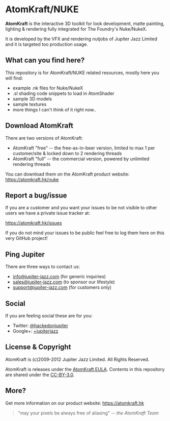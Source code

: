 AtomKraft/NUKE
==============

**AtomKraft** is the interactive 3D toolkit for look development, matte painting, lighting & rendering fully integrated for The Foundry's Nuke/NukeX.

It is developed by the VFX and rendering nutjobs of Jupiter Jazz Limited and it is targeted too production usage.

What can you find here?
-----------------------

This repository is for AtomKraft/NUKE related resources, mostly here you will find:

- example .nk files for Nuke/NukeX
- .sl shading code snippets to load in AtomShader
- sample 3D models
- sample textures
- more things I can't think of it right now..

Download AtomKraft
------------------

There are two versions of AtomKraft:

- AtomKraft "free" -- the free-as-in-beer version, limited to max 1 per customer/site & locked down to 2 rendering threads
- AtomKraft "full" -- the commercial version, powered by unlimited rendering threads

You can download them on the AtomKraft product website: https://atomkraft.hk/nuke


Report a bug/issue
------------------

If you are a customer and you want your issues to be not visible to other users we have a private issue tracker at:

  https://atomkraft.hk/issues

If you do not mind your issues to be public feel free to log them here on this very GitHub project!

Ping Jupiter
------------

There are three ways to contact us:

* info@jupiter-jazz.com (for generic inquiries)
* sales@jupiter-jazz.com (to sponsor our lifestyle)
* support@jupiter-jazz.com (for customers only)

Social
------

If you are feeling social these are for you: 

* Twitter: [@hackedonjupiter](http://twitter.com/hackedonjupiter/)
* Google+: [+jupiterjazz](https://plus.google.com/b/101201230622891762144/101201230622891762144/posts)

License & Copyright
-------------------

AtomKraft is (c)2009-2012 Jupiter Jazz Limited. All Rights Reserved.

AtomKraft is releases under the [AtomKraft EULA](https://atomkraft.hk/eula).
Contents in this repository are shared under the [CC-BY-3.0](http://creativecommons.org/licenses/by/3.0/).

More?
-----

Get more information on our product website: https://atomkraft.hk

> "may your pixels be always free of aliasing"
>  -- _the AtomKraft Team_
